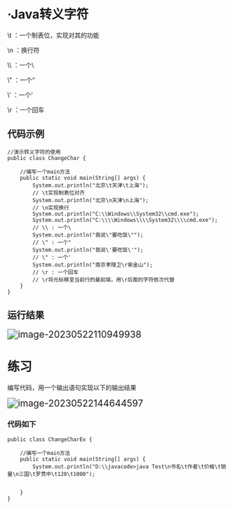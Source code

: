 # ·Java转义字符



\t ：一个制表位，实现对其的功能

\n ：换行符

\\\ ：一个\

\\" ：一个“

\\'  ：一个’

\r ：一个回车



## 代码示例

```
//演示转义字符的使用
public class ChangeChar {

	//编写一个main方法
	public static void main(String[] args) {
		System.out.println("北京\t天津\t上海");
        // \t实现制表位对齐
		System.out.println("北京\n天津\n上海");
		// \n实现换行
		System.out.println("C:\\Windows\\System32\\cmd.exe");
		System.out.println("C:\\\\Windows\\\\System32\\\\cmd.exe");
		// \\ : 一个\
		System.out.println("我说\"要吃饭\"");
		// \" : 一个"
		System.out.println("我说\'要吃饭\'");
		// \" : 一个'
		System.out.println("南京孝陵卫\r紫金山");
		// \r : 一个回车
		// \r将光标移至当前行的最前端，用\r后面的字符依次代替
	}
}
```

## 运行结果

<img src="D:\github\ZccLearnJava.github.io\img\Java转义字符.assets\image-20230522110949938.png" alt="image-20230522110949938" style="zoom:150%;" />





# 练习

编写代码，用一个输出语句实现以下的输出结果

<img src="D:\github\ZccLearnJava.github.io\img\Java转义字符.assets\image-20230522144644597.png" alt="image-20230522144644597" style="zoom:150%;" />



### 代码如下

```
public class ChangeCharEx {

	//编写一个main方法
	public static void main(String[] args) {
		System.out.println("D:\\javacode>java Test\n书名\t作者\t价格\t销量\n三国\t罗贯中\t120\t1000");

		
	}
}
```


